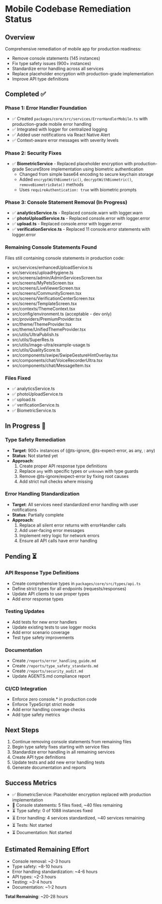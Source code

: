 # Mobile Codebase Remediation Status

## Overview

Comprehensive remediation of mobile app for production readiness:
- Remove console statements (145 instances)
- Fix type safety issues (900+ instances)
- Standardize error handling across all services
- Replace placeholder encryption with production-grade implementation
- Improve API type definitions

## Completed ✅

### Phase 1: Error Handler Foundation
- ✅ Created `packages/core/src/services/ErrorHandlerMobile.ts` with production-grade mobile error handling
- ✅ Integrated with logger for centralized logging
- ✅ Added user notifications via React Native Alert
- ✅ Context-aware error messages with severity levels

### Phase 2: Security Fixes
- ✅ **BiometricService** - Replaced placeholder encryption with production-grade SecureStore implementation using biometric authentication
  - Changed from simple base64 encoding to secure keychain storage
  - Added `encryptWithBiometric()`, `decryptWithBiometric()`, `removeBiometricData()` methods
  - Uses `requireAuthentication: true` with biometric prompts

### Phase 3: Console Statement Removal (In Progress)
- ✅ **analyticsService.ts** - Replaced console.warn with logger.warn
- ✅ **photoUploadService.ts** - Replaced console.error with logger.error
- ✅ **upload.ts** - Replaced console.error with logger.error
- ✅ **verificationService.ts** - Replaced 11 console.error statements with logger.error

### Remaining Console Statements Found
Files still containing console statements in production code:
- src/services/enhancedUploadService.ts
- src/services/uploadHygiene.ts
- src/screens/admin/AdminServicesScreen.tsx
- src/screens/MyPetsScreen.tsx
- src/screens/LiveViewerScreen.tsx
- src/screens/CommunityScreen.tsx
- src/screens/VerificationCenterScreen.tsx
- src/screens/TemplateScreen.tsx
- src/contexts/ThemeContext.tsx
- src/config/environment.ts (acceptable - dev only)
- src/providers/PremiumProvider.tsx
- src/theme/ThemeProvider.tsx
- src/theme/UnifiedThemeProvider.tsx
- src/utils/UltraPublish.ts
- src/utils/SuperRes.ts
- src/utils/image-ultra/example-usage.ts
- src/utils/QualityScore.ts
- src/components/swipe/SwipeGestureHintOverlay.tsx
- src/components/chat/VoiceRecorderUltra.tsx
- src/components/chat/MessageItem.tsx

### Files Fixed
- ✅ analyticsService.ts
- ✅ photoUploadService.ts
- ✅ upload.ts
- ✅ verificationService.ts
- ✅ BiometricService.ts

## In Progress 🔄

### Type Safety Remediation
- **Target**: 900+ instances of (@ts-ignore, @ts-expect-error, as any, : any)
- **Status**: Not started yet
- **Approach**:
  1. Create proper API response type definitions
  2. Replace `any` with specific types or `unknown` with type guards
  3. Remove @ts-ignore/expect-error by fixing root causes
  4. Add strict null checks where missing

### Error Handling Standardization
- **Target**: All services need standardized error handling with user notifications
- **Status**: Partially complete
- **Approach**:
  1. Replace all silent error returns with errorHandler calls
  2. Add user-facing error messages
  3. Implement retry logic for network errors
  4. Ensure all API calls have error handling

## Pending ⏳

### API Response Type Definitions
- Create comprehensive types in `packages/core/src/types/api.ts`
- Define strict types for all endpoints (requests/responses)
- Update API clients to use proper types
- Add error response types

### Testing Updates
- Add tests for new error handlers
- Update existing tests to use logger mocks
- Add error scenario coverage
- Test type safety improvements

### Documentation
- Create `/reports/error_handling_guide.md`
- Create `/reports/type_safety_standards.md`
- Create `/reports/security_audit.md`
- Update AGENTS.md compliance report

### CI/CD Integration
- Enforce zero console.* in production code
- Enforce TypeScript strict mode
- Add error handling coverage checks
- Add type safety metrics

## Next Steps

1. Continue removing console statements from remaining files
2. Begin type safety fixes starting with service files
3. Standardize error handling in all remaining services
4. Create API type definitions
5. Update tests and add new error handling tests
6. Generate documentation and reports

## Success Metrics

- ✅ BiometricService: Placeholder encryption replaced with production implementation
- 🔄 Console statements: 5 files fixed, ~40 files remaining
- ⏳ Type safety: 0 of 1088 instances fixed
- ⏳ Error handling: 4 services standardized, ~40 services remaining
- ⏳ Tests: Not started
- ⏳ Documentation: Not started

## Estimated Remaining Effort

- Console removal: ~2-3 hours
- Type safety: ~8-10 hours
- Error handling standardization: ~4-6 hours
- API types: ~2-3 hours
- Testing: ~3-4 hours
- Documentation: ~1-2 hours

**Total Remaining**: ~20-28 hours

